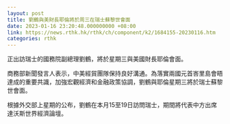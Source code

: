 ```yaml
---
layout: post
title: 劉鶴與美財長耶倫將於周三在瑞士蘇黎世會面
date: 2023-01-16 23:20:48.000000000 +08:00
link: https://news.rthk.hk/rthk/ch/component/k2/1684155-20230116.htm
categories: rthk
---
```


正出訪瑞士的國務院副總理劉鶴，將於星期三與美國財長耶倫會面。

商務部新聞發言人表示，中美經貿團隊保持良好溝通。為落實兩國元首峇里島會晤達成的重要共識，加強宏觀經濟和金融政策協調，劉鶴與耶倫星期三將於瑞士蘇黎世會面。

根據外交部上星期的公布，劉鶴在本月15至19日訪問瑞士，期間將代表中方出席達沃斯世界經濟論壇。
